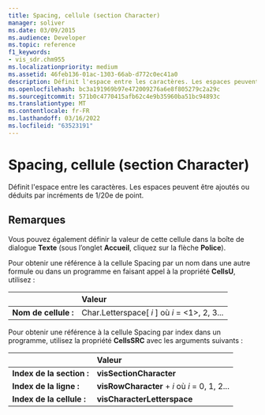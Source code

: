 ```yaml
---
title: Spacing, cellule (section Character)
manager: soliver
ms.date: 03/09/2015
ms.audience: Developer
ms.topic: reference
f1_keywords:
- vis_sdr.chm955
ms.localizationpriority: medium
ms.assetid: 46feb136-01ac-1303-66ab-d772c0ec41a0
description: Définit l'espace entre les caractères. Les espaces peuvent être ajoutés ou déduits par incréments de 1/20e de point.
ms.openlocfilehash: bc3a191969b97e472009276a6e8f805279c2a29c
ms.sourcegitcommit: 571b0c4770415afb62c4e9b35960ba51bc94893c
ms.translationtype: MT
ms.contentlocale: fr-FR
ms.lasthandoff: 03/16/2022
ms.locfileid: "63523191"
---
```

# <a name="spacing-cell-character-section"></a>Spacing, cellule (section Character)

Définit l'espace entre les caractères. Les espaces peuvent être ajoutés ou déduits par incréments de 1/20e de point.
  
## <a name="remarks"></a>Remarques

Vous pouvez également définir la valeur de cette cellule dans la boîte de dialogue **Texte** (sous l’onglet **Accueil**, cliquez sur la flèche **Police**). 
  
Pour obtenir une référence à la cellule Spacing par un nom dans une autre formule ou dans un programme en faisant appel à la propriété **CellsU**, utilisez : 
  
||Valeur |
|:-----|:-----|
|**Nom de cellule :**  <br/> |Char.Letterspace[ *i*  ] où  *i*  = <1>, 2, 3... |
   
Pour obtenir une référence à la cellule Spacing par index dans un programme, utilisez la propriété **CellsSRC** avec les arguments suivants : 
  
||Valeur |
|:-----|:-----|
|**Index de la section :**  <br/> |**visSectionCharacter** <br/> |
|**Index de la ligne :**  <br/> |**visRowCharacter** +   *i* où *i* = 0, 1, 2... |
|**Index de la cellule :**  <br/> |**visCharacterLetterspace** <br/> |
   

